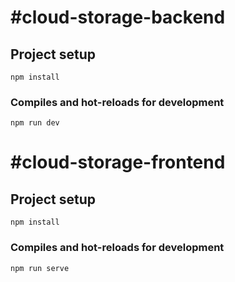 
# #cloud-storage-backend

## Project setup
```
npm install
```

### Compiles and hot-reloads for development
```
npm run dev
```
# #cloud-storage-frontend

## Project setup
```
npm install
```

### Compiles and hot-reloads for development
```
npm run serve
```